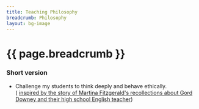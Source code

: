 ```yaml
---
title: Teaching Philosophy
breadcrumb: Philosophy
layout: bg-image
---
```

# {{ page.breadcrumb }}


### Short version

- Challenge my students to think deeply and behave ethically.<br /> ( [inspired by the story of Martina Fitzgerald's recollections about Gord Downey and their high school English teacher](
http://web.archive.org/web/20160901030823/http://www.cbc.ca/news/arts/fitzgerald-gord-downie-memories-1.3723317))
